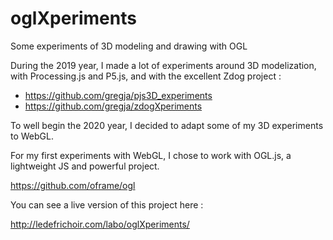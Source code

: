 # oglXperiments
Some experiments of 3D modeling and drawing with OGL

During the 2019 year, I made a lot of experiments around 3D modelization, with Processing.js and P5.js, and with the excellent Zdog project :

- https://github.com/gregja/pjs3D_experiments
- https://github.com/gregja/zdogXperiments

To well begin the 2020 year, I decided to adapt some of my 3D experiments to WebGL. 

For my first experiments with WebGL, I chose to work with OGL.js, a lightweight JS and powerful project.

https://github.com/oframe/ogl

You can see a live version of this project here :

http://ledefrichoir.com/labo/oglXperiments/





 
